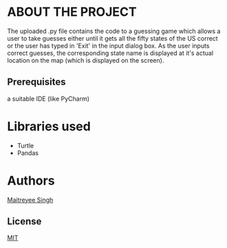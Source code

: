 # ABOUT THE PROJECT

The uploaded .py file contains the code to a guessing game which allows a user to take guesses either until it gets all the fifty states of the US correct or the user has typed in 'Exit' in the input dialog box. As the user inputs correct guesses, the corresponding state name is displayed at it's actual location on the map (which is displayed on the screen).

## Prerequisites

a suitable IDE (like PyCharm)

# Libraries used

- Turtle
- Pandas

# Authors

[Maitreyee Singh](https://github.com/maitreyee-xo)

## License
[MIT](https://choosealicense.com/licenses/mit/)

